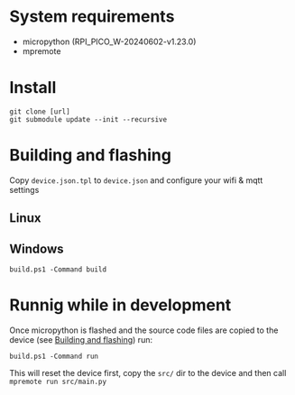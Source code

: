 # System requirements

* micropython (RPI_PICO_W-20240602-v1.23.0)
* mpremote

# Install

    git clone [url]
    git submodule update --init --recursive

# Building and flashing

Copy `device.json.tpl` to `device.json` and configure your wifi & mqtt settings

## Linux

## Windows

    build.ps1 -Command build
    
# Runnig while in development

Once micropython is flashed and the source code files are copied to the device (see [Building and flashing](#building-and-flashing)) run:

    build.ps1 -Command run
    
This will reset the device first, copy the `src/` dir to the device and then call `mpremote run src/main.py`


